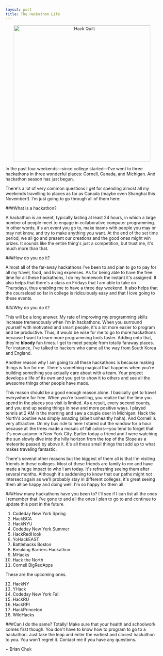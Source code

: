 ```yaml
---
layout: post
title: The Hackathon Life
---
```


<center><img src="http://devchuk.github.io/res/img/posts/hacklife.jpg" alt="Hack Quilt" height="450" width="450"></center>

In the past four weekends&#8212;since college started&#8212;I've went to three hackathons in three wonderful places: Cornell, Canada, and Michigan. And hackathon season has just begun.

<!---excerpt-->

There's a lot of very common questions I get for spending almost all my weekends travelling to places as far as Canada (maybe even Shanghai this November!). I'm just going to go through all of them here:

###What is a hackathon?

A hackathon is an event, typically lasting at least 24 hours, in which a large number of people meet to engage in collaborative computer programming. In other words, it's an event you go to, make teams with people you may or may not know, and try to make anything you want. At the end of the set time period, we all go and present our creations and the good ones might win prizes. It sounds like the entire thing's just a competition, but trust me, it's much more than that.

###How do you do it?

Almost all of the far-away hackathons I've been to and plan to go to pay for all my travel, food, and living expenses. As for being able to have the free time for all these hackathons, I do my homework the instant it's assigned. It also helps that there's a class on Fridays that I am able to take on Thursdays, thus enabling me to have a three day weekend. It also helps that the courseload so far in college is ridiculously easy and that I love going to these events.

###Why do you do it?

This will be a long answer. My rate of improving my programming skills increase tremendously when I'm in hackathons. When you surround yourself with motivated and smart people, it's a lot more easier to program and be productive. Thus, it would be wise for me to go to more hackathons because I want to learn more programming tools faster. Adding onto that, they're <b>bloody</b> fun times. I get to meet people from totally faraway places. For instance, I've talked to hackers who came all the way from South Korea and England.

Another reason why I am going to all these hackathons is because making things is fun for me. There's something magical that happens when you're building something you actually care about with a team. Your project develops a life of its own and you get to show it to others and see all the awesome things other people have made.

This reason should be a good enough reason alone. I basically get to travel everywhere for free. When you're travelling, you realize that the time you spend in the places you visit is limited. As a result, every second counts, and you end up seeing things in new and more positive ways. I played tennis at 2 AM in the morning and saw a couple deer in Michigan. Hack the North's poutine was simply amazing (albeit unhealthy haha). And Cornell is very attractive. On my bus ride to here I stared out the window for a hour because all the trees made a mosaic of fall colors&#8212;you tend to forget that it's now autumn in New York City. Earlier today a friend and I were watching the sun slowly dive into the hilly horizon from the top of the Slope as a meteorite passed by above it. It's all these small things that add up to what makes traveling fantastic.

There's several other reasons but the biggest of them all is that I'm visiting friends in these colleges. Most of these friends are family to me and have made a huge impact to who I am today. It's refreshing seeing them after several months. Although it's saddening to know that our paths might not intersect again as we'll probably stay in different colleges, it's great seeing them all be happy and doing well. I'm so happy for them all.

###How many hackathons have you been to?
I'll see if I can list all the ones I remember that I've gone to and all the ones I plan to go to and continue to update this post in the future.

1. Codeday New York Spring
2. HackBCA
3. HackNYU
4. Codeday New York Summer
5. HackRedHook
6. YoHackEAST
7. Battlehacks Boston
8. Breaking Barriers Hackathon
9. MHacks
10. Hack the North
11. Cornell BigRedApps

These are the upcoming ones.

12. HackNY
13. YHack
14. Codeday New York Fall
15. HackRU
16. HackRPI
17. HackPrinceton
18. WildHacks

###Can I do the same?
Totally! Make sure that your health and schoolwork comes first though. You don't have to know how to program to go to a hackathon. Just take the leap and enter the earliest and closest hackathon to you. You won't regret it. Contact me if you have any questions.

~ Brian Chuk